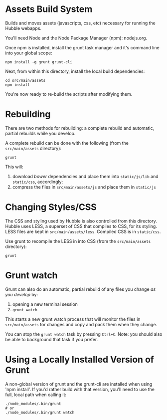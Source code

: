 # Assets Build System

Builds and moves assets (javascripts, css, etc) necessary for running the Hubble webapps.

You'll need Node and the Node Package Manager (npm): nodejs.org.

Once npm is installed, install the grunt task manager and it's command line into your global scope:

    npm install -g grunt grunt-cli

Next, from within this directory, install the local build dependencies:

    cd src/main/assets
    npm install

You're now ready to re-build the  scripts after modifying them.


# Rebuilding

There are two methods for rebuilding: a complete rebuild and automatic, partial rebuilds while you develop.

A complete rebuild can be done with the following (from the `src/main/assets` directory):

    grunt

This will:

1. download *bower* dependencies and place them into `static/js/lib` and `static/css`, accordingly; 
2. compress the files in `src/main/assets/js` and place them in `static/js`

# Changing Styles/CSS

The CSS and styling used by Hubble is also controlled from this directory. Hubble uses LESS, a superset of CSS that
compiles to CSS, for its styling. LESS files are kept in `src/main/assets/less`. Compiled CSS is in `static/css`.

Use grunt to recompile the LESS in into CSS (from the `src/main/assets` directory):

    grunt


# Grunt watch

Grunt can also do an automatic, partial rebuild of any files you change *as you develop* by:

1. opening a new terminal session
2. `grunt watch`

This starts a new grunt watch process that will monitor the files in `src/main/assets` for changes and copy and
pack them when they change.

You can stop the `grunt watch` task by pressing `Ctrl+C`. Note: you should also be able to background that task if you
prefer.


# Using a Locally Installed Version of Grunt

A non-global version of grunt and the grunt-cli are installed when using 'npm install'. If you'd rather build with that
version, you'll need to use the full, local path when calling it:

    ./node_modules/.bin/grunt
    # or
    ./node_modules/.bin/grunt watch

